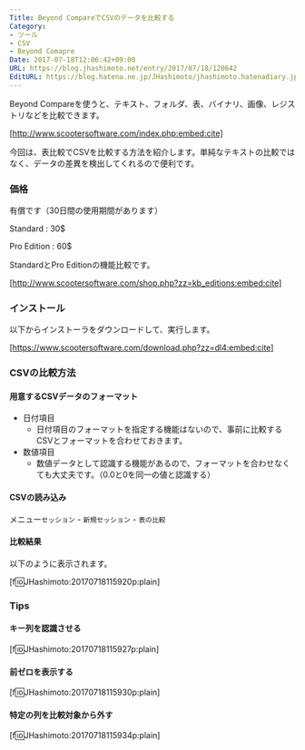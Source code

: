 ```yaml
---
Title: Beyond CompareでCSVのデータを比較する
Category:
- ツール
- CSV
- Beyond Comapre
Date: 2017-07-18T12:06:42+09:00
URL: https://blog.jhashimoto.net/entry/2017/07/18/120642
EditURL: https://blog.hatena.ne.jp/JHashimoto/jhashimoto.hatenadiary.jp/atom/entry/10328749687184733711
---
```


Beyond Compareを使うと、テキスト、フォルダ、表、バイナリ、画像、レジストリなどを比較できます。

[http://www.scootersoftware.com/index.php:embed:cite]


今回は、表比較でCSVを比較する方法を紹介します。単純なテキストの比較ではなく、データの差異を検出してくれるので便利です。

<!-- more -->

### 価格
有償です（30日間の使用期間があります）

Standard
 : 30$

Pro Edition
 : 60$

StandardとPro Editionの機能比較です。


[http://www.scootersoftware.com/shop.php?zz=kb_editions:embed:cite]


### インストール
以下からインストーラをダウンロードして、実行します。


[https://www.scootersoftware.com/download.php?zz=dl4:embed:cite]


### CSVの比較方法

#### 用意するCSVデータのフォーマット

* 日付項目
    * 日付項目のフォーマットを指定する機能はないので、事前に比較するCSVとフォーマットを合わせておきます。
* 数値項目
    * 数値データとして認識する機能があるので、フォーマットを合わせなくても大丈夫です。（0.0と0を同一の値と認識する）
 
#### CSVの読み込み
メニュー`セッション` - `新規セッション` - `表の比較`

#### 比較結果
以下のように表示されます。

[f:id:JHashimoto:20170718115920p:plain]


### Tips
#### キー列を認識させる
[f:id:JHashimoto:20170718115927p:plain]

#### 前ゼロを表示する
[f:id:JHashimoto:20170718115930p:plain]

#### 特定の列を比較対象から外す
[f:id:JHashimoto:20170718115934p:plain]
